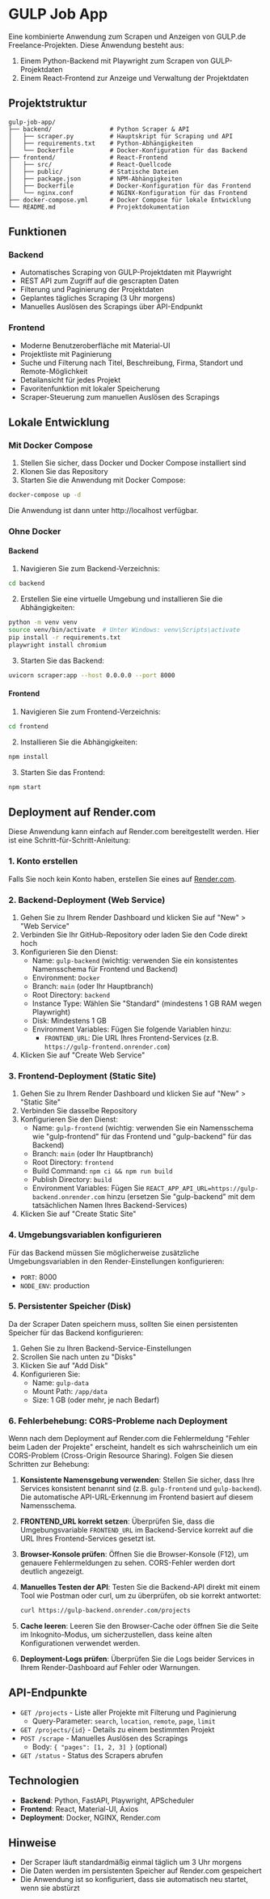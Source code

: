 # GULP Job App

Eine kombinierte Anwendung zum Scrapen und Anzeigen von GULP.de Freelance-Projekten. Diese Anwendung besteht aus:

1. Einem Python-Backend mit Playwright zum Scrapen von GULP-Projektdaten
2. Einem React-Frontend zur Anzeige und Verwaltung der Projektdaten

## Projektstruktur

```
gulp-job-app/
├── backend/                # Python Scraper & API
│   ├── scraper.py          # Hauptskript für Scraping und API
│   ├── requirements.txt    # Python-Abhängigkeiten
│   └── Dockerfile          # Docker-Konfiguration für das Backend
├── frontend/               # React-Frontend
│   ├── src/                # React-Quellcode
│   ├── public/             # Statische Dateien
│   ├── package.json        # NPM-Abhängigkeiten
│   ├── Dockerfile          # Docker-Konfiguration für das Frontend
│   └── nginx.conf          # NGINX-Konfiguration für das Frontend
├── docker-compose.yml      # Docker Compose für lokale Entwicklung
└── README.md               # Projektdokumentation
```

## Funktionen

### Backend

- Automatisches Scraping von GULP-Projektdaten mit Playwright
- REST API zum Zugriff auf die gescrapten Daten
- Filterung und Paginierung der Projektdaten
- Geplantes tägliches Scraping (3 Uhr morgens)
- Manuelles Auslösen des Scrapings über API-Endpunkt

### Frontend

- Moderne Benutzeroberfläche mit Material-UI
- Projektliste mit Paginierung
- Suche und Filterung nach Titel, Beschreibung, Firma, Standort und Remote-Möglichkeit
- Detailansicht für jedes Projekt
- Favoritenfunktion mit lokaler Speicherung
- Scraper-Steuerung zum manuellen Auslösen des Scrapings

## Lokale Entwicklung

### Mit Docker Compose

1. Stellen Sie sicher, dass Docker und Docker Compose installiert sind
2. Klonen Sie das Repository
3. Starten Sie die Anwendung mit Docker Compose:

```bash
docker-compose up -d
```

Die Anwendung ist dann unter http://localhost verfügbar.

### Ohne Docker

#### Backend

1. Navigieren Sie zum Backend-Verzeichnis:

```bash
cd backend
```

2. Erstellen Sie eine virtuelle Umgebung und installieren Sie die Abhängigkeiten:

```bash
python -m venv venv
source venv/bin/activate  # Unter Windows: venv\Scripts\activate
pip install -r requirements.txt
playwright install chromium
```

3. Starten Sie das Backend:

```bash
uvicorn scraper:app --host 0.0.0.0 --port 8000
```

#### Frontend

1. Navigieren Sie zum Frontend-Verzeichnis:

```bash
cd frontend
```

2. Installieren Sie die Abhängigkeiten:

```bash
npm install
```

3. Starten Sie das Frontend:

```bash
npm start
```

## Deployment auf Render.com

Diese Anwendung kann einfach auf Render.com bereitgestellt werden. Hier ist eine Schritt-für-Schritt-Anleitung:

### 1. Konto erstellen

Falls Sie noch kein Konto haben, erstellen Sie eines auf [Render.com](https://render.com).

### 2. Backend-Deployment (Web Service)

1. Gehen Sie zu Ihrem Render Dashboard und klicken Sie auf "New" > "Web Service"
2. Verbinden Sie Ihr GitHub-Repository oder laden Sie den Code direkt hoch
3. Konfigurieren Sie den Dienst:
   - Name: `gulp-backend` (wichtig: verwenden Sie ein konsistentes Namensschema für Frontend und Backend)
   - Environment: `Docker`
   - Branch: `main` (oder Ihr Hauptbranch)
   - Root Directory: `backend`
   - Instance Type: Wählen Sie "Standard" (mindestens 1 GB RAM wegen Playwright)
   - Disk: Mindestens 1 GB
   - Environment Variables: Fügen Sie folgende Variablen hinzu:
     - `FRONTEND_URL`: Die URL Ihres Frontend-Services (z.B. `https://gulp-frontend.onrender.com`)
4. Klicken Sie auf "Create Web Service"

### 3. Frontend-Deployment (Static Site)

1. Gehen Sie zu Ihrem Render Dashboard und klicken Sie auf "New" > "Static Site"
2. Verbinden Sie dasselbe Repository
3. Konfigurieren Sie den Dienst:
   - Name: `gulp-frontend` (wichtig: verwenden Sie ein Namensschema wie "gulp-frontend" für das Frontend und "gulp-backend" für das Backend)
   - Branch: `main` (oder Ihr Hauptbranch)
   - Root Directory: `frontend`
   - Build Command: `npm ci && npm run build`
   - Publish Directory: `build`
   - Environment Variables: Fügen Sie `REACT_APP_API_URL=https://gulp-backend.onrender.com` hinzu (ersetzen Sie "gulp-backend" mit dem tatsächlichen Namen Ihres Backend-Services)
4. Klicken Sie auf "Create Static Site"

### 4. Umgebungsvariablen konfigurieren

Für das Backend müssen Sie möglicherweise zusätzliche Umgebungsvariablen in den Render-Einstellungen konfigurieren:

- `PORT`: 8000
- `NODE_ENV`: production

### 5. Persistenter Speicher (Disk)

Da der Scraper Daten speichern muss, sollten Sie einen persistenten Speicher für das Backend konfigurieren:

1. Gehen Sie zu Ihren Backend-Service-Einstellungen
2. Scrollen Sie nach unten zu "Disks"
3. Klicken Sie auf "Add Disk"
4. Konfigurieren Sie:
   - Name: `gulp-data`
   - Mount Path: `/app/data`
   - Size: 1 GB (oder mehr, je nach Bedarf)

### 6. Fehlerbehebung: CORS-Probleme nach Deployment

Wenn nach dem Deployment auf Render.com die Fehlermeldung "Fehler beim Laden der Projekte" erscheint, handelt es sich wahrscheinlich um ein CORS-Problem (Cross-Origin Resource Sharing). Folgen Sie diesen Schritten zur Behebung:

1. **Konsistente Namensgebung verwenden**: Stellen Sie sicher, dass Ihre Services konsistent benannt sind (z.B. `gulp-frontend` und `gulp-backend`). Die automatische API-URL-Erkennung im Frontend basiert auf diesem Namensschema.

2. **FRONTEND_URL korrekt setzen**: Überprüfen Sie, dass die Umgebungsvariable `FRONTEND_URL` im Backend-Service korrekt auf die URL Ihres Frontend-Services gesetzt ist.

3. **Browser-Konsole prüfen**: Öffnen Sie die Browser-Konsole (F12), um genauere Fehlermeldungen zu sehen. CORS-Fehler werden dort deutlich angezeigt.

4. **Manuelles Testen der API**: Testen Sie die Backend-API direkt mit einem Tool wie Postman oder curl, um zu überprüfen, ob sie korrekt antwortet:
   ```bash
   curl https://gulp-backend.onrender.com/projects
   ```

5. **Cache leeren**: Leeren Sie den Browser-Cache oder öffnen Sie die Seite im Inkognito-Modus, um sicherzustellen, dass keine alten Konfigurationen verwendet werden.

6. **Deployment-Logs prüfen**: Überprüfen Sie die Logs beider Services in Ihrem Render-Dashboard auf Fehler oder Warnungen.

## API-Endpunkte

- `GET /projects` - Liste aller Projekte mit Filterung und Paginierung
  - Query-Parameter: `search`, `location`, `remote`, `page`, `limit`
- `GET /projects/{id}` - Details zu einem bestimmten Projekt
- `POST /scrape` - Manuelles Auslösen des Scrapings
  - Body: `{ "pages": [1, 2, 3] }` (optional)
- `GET /status` - Status des Scrapers abrufen

## Technologien

- **Backend**: Python, FastAPI, Playwright, APScheduler
- **Frontend**: React, Material-UI, Axios
- **Deployment**: Docker, NGINX, Render.com

## Hinweise

- Der Scraper läuft standardmäßig einmal täglich um 3 Uhr morgens
- Die Daten werden im persistenten Speicher auf Render.com gespeichert
- Die Anwendung ist so konfiguriert, dass sie automatisch neu startet, wenn sie abstürzt
